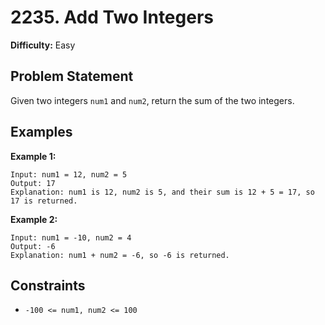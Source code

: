 # 2235. Add Two Integers

**Difficulty:** Easy

## Problem Statement

Given two integers `num1` and `num2`, return the sum of the two integers.

## Examples

**Example 1:**
```
Input: num1 = 12, num2 = 5
Output: 17
Explanation: num1 is 12, num2 is 5, and their sum is 12 + 5 = 17, so 17 is returned.
```

**Example 2:**
```
Input: num1 = -10, num2 = 4
Output: -6
Explanation: num1 + num2 = -6, so -6 is returned.
```

## Constraints

* `-100 <= num1, num2 <= 100`
